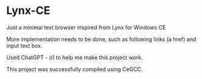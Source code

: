 # Lynx-CE
Just a minimal text browser inspired from Lynx for Windows CE

More implementation needs to be done, such as following links (a href) and input text box.

Used ChatGPT - o1 to help me make this project work.

This project was successfully compiled using CeGCC.
